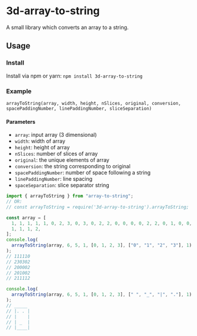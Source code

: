 # 3d-array-to-string

A small library which converts an array to a string.

## Usage

### Install

Install via npm or yarn: `npm install 3d-array-to-string`

### Example

`arrayToString(array, width, height, nSlices, original, conversion, spacePaddingNumber, linePaddingNumber, sliceSeparation)`

#### Parameters

- `array`: input array (3 dimensional)
- `width`: width of array
- `height`: height of array
- `nSlices`: number of slices of array
- `original`: the unique elements of array
- `conversion`: the string corresponding to original
- `spacePaddingNumber`: number of space following a string
- `linePaddingNumber`: line spacing
- `spaceSeparation`: slice separator string

```js
import { arrayToString } from "array-to-string";
// OR:
// const arrayToString = require('3d-array-to-string').arrayToString;

const array = [
  1, 1, 1, 1, 1, 0, 2, 3, 0, 3, 0, 2, 2, 0, 0, 0, 0, 2, 2, 0, 1, 0, 0, 2, 2, 1,
  1, 1, 1, 2,
];
console.log(
  arrayToString(array, 6, 5, 1, [0, 1, 2, 3], ["0", "1", "2", "3"], 1)
);
// 111110
// 230302
// 200002
// 201002
// 211112

console.log(
  arrayToString(array, 6, 5, 1, [0, 1, 2, 3], [" ", "_", "|", "."], 1)
);
// _____
// |. . |
// |    |
// | _  |
// |____|
```
